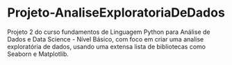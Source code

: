 # Projeto-AnaliseExploratoriaDeDados
Projeto 2 do curso fundamentos de Linguagem Python para Análise de Dados e Data Science - Nível Básico, com foco em criar uma analise exploratória de dados, usando uma extensa lista de bibliotecas como Seaborn e Matplotlib.
